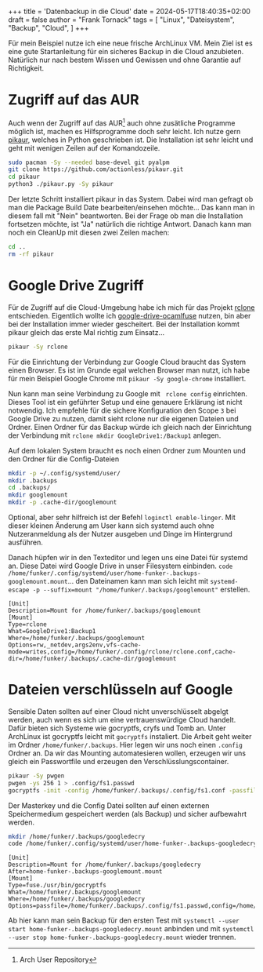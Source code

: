 +++
title = 'Datenbackup in die Cloud'
date = 2024-05-17T18:40:35+02:00
draft = false
author = "Frank Tornack"
tags = [
    "Linux",
    "Dateisystem",
    "Backup",
    "Cloud",
]
+++

Für mein Beispiel nutze ich eine neue frische ArchLinux VM. Mein Ziel ist es eine gute Startanleitung für ein sicheres Backup in die Cloud anzubieten. Natürlich nur nach bestem Wissen und Gewissen und ohne Garantie auf Richtigkeit. 

# Zugriff auf das AUR
Auch wenn der Zugriff auf das AUR[^1] auch ohne zusätliche Programme möglich ist, machen es Hilfsprogramme doch sehr leicht. Ich nutze gern [pikaur](https://github.com/actionless/pikaur), welches in Python geschrieben ist. Die Installation ist sehr leicht und geht mit wenigen Zeilen auf der Komandozeile.
```bash
sudo pacman -Sy --needed base-devel git pyalpm
git clone https://github.com/actionless/pikaur.git
cd pikaur
python3 ./pikaur.py -Sy pikaur
```
Der letzte Schritt installiert pikaur in das System. Dabei wird man gefragt ob man die Package Build Date bearbeiten/einsehen möchte... Das kann man in diesem fall mit "Nein" beantworten. Bei der Frage ob man die Installation fortsetzen möchte, ist "Ja" natürlich die richtige Antwort.
Danach kann man noch ein CleanUp mit diesen zwei Zeilen machen:
```bash
cd ..
rm -rf pikaur
```

# Google Drive Zugriff
Für de Zugriff auf die Cloud-Umgebung habe ich mich für das Projekt [rclone](https://rclone.org/) entschieden. Eigentlich wollte ich [google-drive-ocamlfuse](https://astrada.github.io/google-drive-ocamlfuse/) nutzen, bin aber bei der Installation immer wieder gescheitert.
Bei der Installation kommt pikaur gleich das erste Mal richtig zum Einsatz... 
```bash
pikaur -Sy rclone
```
Für die Einrichtung der Verbindung zur Google Cloud braucht das System einen Browser. Es ist im Grunde egal welchen Browser man nutzt, ich habe für mein Beispiel Google Chrome mit `pikaur -Sy google-chrome` installiert. 

Nun kann man seine Verbindung zu Google mit ` rclone config` einrichten. Dieses Tool ist ein geführter Setup und eine genauere Erklärung ist nicht notwendig. Ich empfehle für die sichere Konfiguration den Scope `3` bei Google Drive zu nutzen, damit sieht rclone nur die eigenen Dateien und Ordner. Einen Ordner für das Backup würde ich gleich nach der Einrichtung der Verbindung mit `rclone mkdir GoogleDrive1:/Backup1` anlegen.

Auf dem lokalen System braucht es noch einen Ordner zum Mounten und den Ordner für die Config-Dateien
```bash
mkdir -p ~/.config/systemd/user/
mkdir .backups
cd .backups/
mkdir googlemount
mkdir -p .cache-dir/googlemount
```
Optional, aber sehr hilfreich ist der Befehl `loginctl enable-linger`. Mit dieser kleinen Änderung am User kann sich systemd auch ohne Nutzeranmeldung als der Nutzer ausgeben und Dinge im Hintergrund ausführen.

Danach hüpfen wir in den Texteditor und legen uns eine Datei für systemd an. Diese Datei wird Google Drive in unser Filesystem einbinden.
`code /home/funker/.config/systemd/user/home-funker-.backups-googlemount.mount`... den Dateinamen kann man sich leicht mit `systemd-escape -p --suffix=mount "/home/funker/.backups/googlemount"` erstellen.
```
[Unit]
Description=Mount for /home/funker/.backups/googlemount
[Mount]
Type=rclone
What=GoogleDrive1:Backup1
Where=/home/funker/.backups/googlemount
Options=rw,_netdev,args2env,vfs-cache-mode=writes,config=/home/funker/.config/rclone/rclone.conf,cache-dir=/home/funker/.backups/.cache-dir/googlemount
```

# Dateien verschlüsseln auf Google
Sensible Daten sollten auf einer Cloud nicht unverschlüsselt abgelgt werden, auch wenn es sich um eine vertrauenswürdige Cloud handelt. Dafür bieten sich Systeme wie gocryptfs, cryfs und Tomb an. Unter ArchLinux ist gocryptfs leicht mit `gocryptfs` instaliert.
Die Arbeit geht weiter im Ordner `/home/funker/.backups`. Hier legen wir uns noch einen `.config` Ordner an.
Da wir das Mounting automatesieren wollen, erzeugen wir uns gleich ein Passwortfile und erzeugen den Verschlüsslungscontainer.
```bash
pikaur -Sy pwgen
pwgen -ys 256 1 > .config/fs1.passwd
gocryptfs -init -config /home/funker/.backups/.config/fs1.conf -passfile /home/funker/.backups/.config/fs1.passwd /home/funker/.backups/googlemount
```
Der Masterkey und die Config Datei sollten auf einen externen Speichermedium gespeichert werden (als Backup) und sicher aufbewahrt werden.
```bash
mkdir /home/funker/.backups/googledecry
code /home/funker/.config/systemd/user/home-funker-.backups-googledecry.mount
```
```
[Unit]
Description=Mount for /home/funker/.backups/googledecry
After=home-funker-.backups-googlemount.mount
[Mount]
Type=fuse./usr/bin/gocryptfs
What=/home/funker/.backups/googlemount
Where=/home/funker/.backups/googledecry
Options=passfile=/home/funker/.backups/.config/fs1.passwd,config=/home/funker/.backups/.config/fs1.conf
```

Ab hier kann man sein Backup für den ersten Test mit `systemctl --user start home-funker-.backups-googledecry.mount` anbinden und mit `systemctl --user stop home-funker-.backups-googledecry.mount` wieder trennen.



[^1]: Arch User Repository

